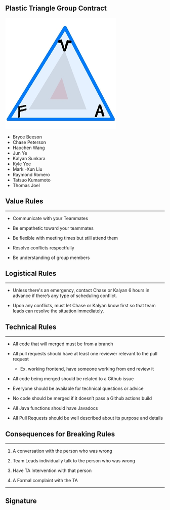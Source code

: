 ## Plastic Triangle Group Contract

![Iron Triangle](irontriangle.jpg)

- Bryce Beeson
- Chase Peterson
- Haochen Wang
- Jun Ye
- Kalyan Sunkara
- Kyle Yee
- Mark -Xun Liu
- Raymond Romero
- Tatsuo Kumamoto
- Thomas Joel

## Value Rules

---

- Communicate with your Teammates

- Be empathetic toward your teammates

- Be flexible with meeting times but still attend them

- Resolve conflicts respectfully

- Be understanding of group members

## Logistical Rules

---

- Unless there's an emergency, contact Chase or Kalyan 6 hours in advance if there’s any type of scheduling conflict.

- Upon any conflicts, must let Chase or Kalyan know first so that team leads can resolve the situation immediately.

## Technical Rules

---

- All code that will merged must be from a branch

- All pull requests should have at least one reviewer relevant to the pull request

  - Ex. working frontend, have someone working from end review it

- All code being merged should be related to a Github issue

- Everyone should be available for technical questions or advice

- No code should be merged if it doesn’t pass a Github actions build

- All Java functions should have Javadocs

- All Pull Requests should be well described about its purpose and details

## Consequences for Breaking Rules

---

1. A conversation with the person who was wrong

2. Team Leads individually talk to the person who was wrong

3. Have TA Intervention with that person

4. A Formal complaint with the TA

---

## Signature
